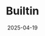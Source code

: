 ---
title: Builtin
icon: fas fa-anchor
date: 2025-04-19
category: grammar
tag:
    - lib
    - builtin
license: MIT
---